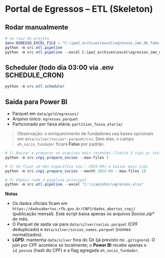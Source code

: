 # Portal de Egressos – ETL (Skeleton)

## Rodar manualmente
```powershell
# na raiz do projeto
$env:EGRESSO_EXCEL_FILE = "C:\ipe2_archives\excel\egressos_ime_db_fake.xlsx"  
python -m src.etl.pipeline                      
python -m src.etl.pipeline --excel C:ipe2_archives\excel\egressos_ime_db_fake.xlsx 
```

## Scheduler (todo dia 03:00 via .env SCHEDULE_CRON)
```powershell
python -m src.etl.scheduler
```

## Saída para Power BI
- Parquet em `data/gold/egressos/`
- Arquivo único: `egressos.parquet`
- Particionado por faixa etária: `partition_faixa_etaria/`

> Observação: o enriquecimento de fundadores usa bases opcionais em `data/silver/socios*.parquet/csv`. Sem elas, o campo `eh_socio_fundador` ficará **False** por padrão.


```powershell
# 1) Baixar e preparar os arquivos mais recentes (limita 3 zips p/ teste)
python -m src.cnpj.prepare_socios --max-files 3

# 2) Ou fixar um mês específico (ex.: 2024-09) e baixar mais zips
python -m src.cnpj.prepare_socios --month 2024-09 --max-files 10

# 3) Depois rode o pipeline principal
python -m src.etl.pipeline --excel "C:\\caminho\\egressos.xlsx"
```

**Notas**
- Os dados oficiais ficam em `https://dadosabertos.rfb.gov.br/CNPJ/dados_abertos_cnpj/` (publicação mensal). Este script baixa apenas os arquivos **Socios*.zip** do mês.
- O Parquet de saída vai para `data/silver/socios.parquet` (CPF deduplicado) e `data/silver/socios_nomes.parquet` (nomes normalizados).
- **LGPD**: mantenha `data/silver` fora do Git (já previsto no `.gitignore`). O join por CPF acontece só localmente; o **Power BI** recebe apenas o `id_pessoa` (hash do CPF) e a flag agregada `eh_socio_fundador`.

